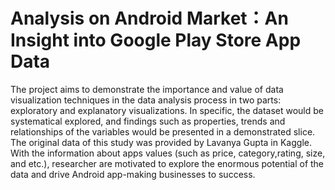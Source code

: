 # Analysis on Android Market：An Insight into Google Play Store App Data
The project aims to demonstrate the importance and value of data visualization techniques in the data analysis process in two parts: exploratory and explanatory visualizations. In specific, the dataset would be systematical explored, and findings such as properties, trends and relationships of the variables would be presented in a demonstrated slice.  The original data of this study was provided by Lavanya Gupta in Kaggle. With the information about apps values (such as price, category,rating, size, and etc.), researcher are motivated to explore the enormous potential of the data and drive Android app-making businesses to success.
